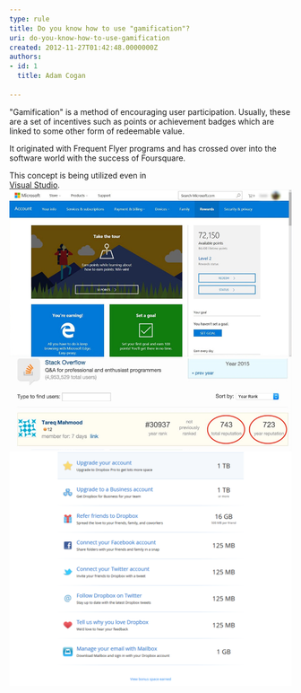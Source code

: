 ```yaml
---
type: rule
title: Do you know how to use "gamification"?
uri: do-you-know-how-to-use-gamification
created: 2012-11-27T01:42:48.0000000Z
authors:
- id: 1
  title: Adam Cogan

---
```


"Gamification" is a method of encouraging user participation. Usually, these are a set of incentives such as points or achievement badges which are linked to some other form of redeemable value.
 
It originated with Frequent Flyer programs and has crossed over into the software world with the success of Foursquare.

This concept is being utilized even in <br>   [Visual Studio](https://channel9.msdn.com/achievements/visualstudio). 
![ Good Example – Microsoft Rewards gives points when you search on Bing.com and buy things from the Microsoft Store online and in Windows 10](microsoft-rewards.jpg)
![ Good Example – Stack Overflow uses reputation points, awarded by how useful your answer to other user submitted questions were![TimePro Screenshot](gamification-timepro.png)](stack-overflow-reputation.jpg)
![ Good Example – Dropbox rewards its users with extra storage space instead of imaginary points. This is more interesting](gamification-dropbox.png)
